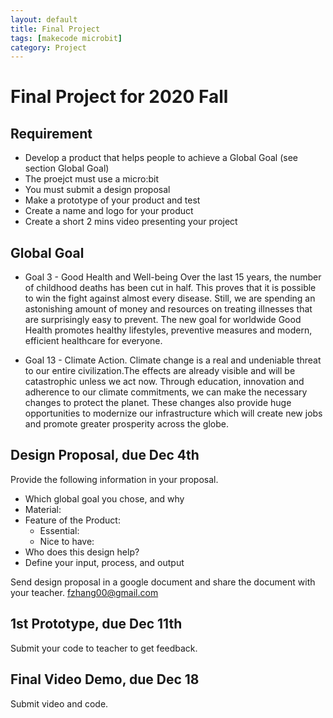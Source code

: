 ```yaml
---
layout: default
title: Final Project
tags: [makecode microbit]
category: Project
---
```


# Final Project for 2020 Fall

## Requirement

- Develop a product that helps people to achieve a Global Goal (see section Global Goal)
- The proejct must use a micro:bit
- You must submit a design proposal
- Make a prototype of your product and test
- Create a name and logo for your product
- Create a short 2 mins video presenting your project

## Global Goal

- Goal 3 - Good Health and Well-being
    Over the last 15 years, the number of childhood deaths has been cut in half. This proves that it is possible to win the fight against almost every disease. Still, we are spending an astonishing amount of money and resources on treating illnesses that are surprisingly easy to prevent. The new goal for worldwide Good Health promotes healthy lifestyles, preventive measures and modern, efficient healthcare for everyone.

- Goal 13 - Climate Action.
    Climate change is a real and undeniable threat to our entire civilization.The effects are already visible and will be catastrophic unless we act now. Through education, innovation and adherence to our climate commitments, we can make the necessary changes to protect the planet. These changes also provide huge opportunities to modernize our infrastructure which will create new jobs and promote greater prosperity across the globe.
## Design Proposal, due Dec 4th

Provide the following information in your proposal.

- Which global goal you chose, and why
- Material:
- Feature of the Product:
    - Essential:
    - Nice to have:
- Who does this design help?
- Define your input, process, and output

Send design proposal in a google document and share the document with your teacher. fzhang00@gmail.com

## 1st Prototype, due Dec 11th

Submit your code to teacher to get feedback. 

## Final Video Demo, due Dec 18

Submit video and code.
